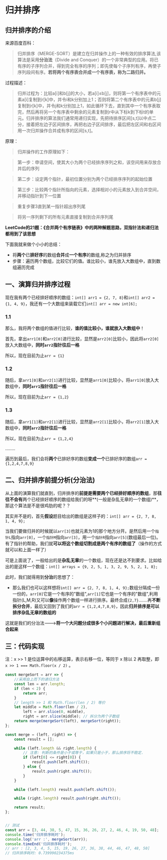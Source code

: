 # 归并排序

## 归并排序的介绍

来源百度百科：

> 归并排序（MERGE-SORT）是建立在归并操作上的一种有效的排序算法,该算法是采用**分治法**（Divide and Conquer）的一个非常典型的应用。将已有序的子序列合并，得到完全有序的序列；即先使每个子序列有序，再使子序列段间有序。**若将两个有序表合并成一个有序表，称为二路归并。**

过程描述：

> 归并过程为：比较a[i]和b[j]的大小，若a[i]≤b[j]，则将第一个有序表中的元素a[i]复制到r[k]中，并令i和k分别加上1；否则将第二个有序表中的元素b[j]复制到r[k]中，并令j和k分别加上1，如此循环下去，直到其中一个有序表取完，然后再将另一个有序表中剩余的元素复制到r中从下标k到下标t的单元。归并排序的算法我们通常用递归实现，先把待排序区间[s,t]以中点二分，接着把左边子区间排序，再把右边子区间排序，最后把左区间和右区间用一次归并操作合并成有序的区间[s,t]。

原理：

> 归并操作的工作原理如下：

> 第一步：申请空间，使其大小为两个已经排序序列之和，该空间用来存放合并后的序列

> 第二步：设定两个指针，最初位置分别为两个已经排序序列的起始位置

> 第三步：比较两个指针所指向的元素，选择相对小的元素放入到合并空间，并移动指针到下一位置

> 重复步骤3直到某一指针超出序列尾

> 将另一序列剩下的所有元素直接复制到合并序列尾

**LeetCode的21题：《合并两个有序链表》中的两种解题思路，双指针法和递归法都用到了该思想**

下面我就来做个小小的总结：

- 将**两个**已**排好序**的数组**合并**成**一个有序**的数组,称之为归并排序
- 步骤：遍历两个数组，比较它们的值。谁比较小，谁先放入大数组中，直到数组遍历完成

## 一、演算归并排序过程

现在我有两个已经排好顺序的数组：`int[] arr1 = {2, 7, 8}`和`int[] arr2 = {1, 4, 9}`，我还有一个大数组来装载它们`int[] arr = new int[6];`

### 1.1

那么，我将两个数组的值进行比较，**谁的值比较小，谁就放入大数组中**！

首先，拿出`arr1[0]`和`arr2[0]`进行比较，显然是`arr2[0]`比较小，因此将`arr2[0]`放入大数组中，**同时`arr2`指针往后一格**

所以，现在目前为止`arr = {1}`

### 1.2

随后，拿`arr1[0]`和`arr2[1]`进行比较，显然是`arr1[0]`比较小，将`arr1[0]`放入大数组中，**同时`arr1`指针往后一格**

所以，现在目前为止`arr = {1,2}`

### 1.3

随后，拿`arr1[1]`和`arr2[1]`进行比较，显然是`arr2[1]`比较小，将`arr2[1]`放入大数组中，**同时`arr2`指针往后一格**

所以，现在目前为止`arr = {1,2,4}`

........

遍历到最后，我们会将**两个**已排好序的数组**变成一个**已排好序的数组`arr = {1,2,4,7,8,9}`

## 二、归并排序前提分析(分治法)

从上面的演算我们就直到，归并排序的**前提是需要两个已经排好顺序的数组**，那**往往不会有**两个已经排好顺序的数组给我们的呀**(一般是杂乱无章的一个数组)**，那这个算法是不是很鸡肋的呢？？

其实并不是的，首先**假设**题目给出的数组是这样子的：`int[] arr = {2, 7, 8, 1, 4, 9};`

当我们要做归并的时候就以`arr[3]`也就元素为1的那个地方分开。是然后用一个`指针L`指向`arr[0]`，一个`指针M`指向`arr[3]`，用一个`指针R`指向`arr[5]`(数组最后一位)。有了指针的帮助，我们就**可以将这个数组切割成是两个有序的数组了**（操作的方式就可以和上面一样了）

可是上面说了，一般给出的是**杂乱无章**的一个数组，现在还是达不到要求。比如给出的是这样一个数组：`int[] arrays = {9, 2, 5, 1, 3, 2, 9, 5, 2, 1, 8};`

此时，我们就得用到**分治**的思想了：

- 那么我们也可以这样想将`int[] arr = {2, 7, 8, 1, 4, 9};`数组分隔成一份一份的，`arr[0]`它是一个有序的"数组",`arr[1]`它也是一个有序的"数组",利用指针(L,M,R)又可以**像**操作两个数组一样进行排序。最终合成`{2,7}`.......再**不断拆分合并**，最后又回到了我们的`arr = {1,2,4,7,8,9}`，因此**归并排序是可以排序杂乱无章的数组的**

这就是我们的分治法--->**将一个大问题分成很多个小问题进行解决，最后重新组合起来**


## 三：代码实现

注：x >> 1 是位运算中的右移运算，表示右移一位，等同于 x 除以 2 再取整，即` x >> 1 === Math.floor(x / 2)` 。

```javascript
const mergeSort = arr => {
	//采用自上而下的递归方法
	const len = arr.length;
	if (len < 2) {
		return arr;
	}
	// length >> 1 和 Math.floor(len / 2) 等价
	let middle = Math.floor(len / 2),
		left = arr.slice(0, middle),
		right = arr.slice(middle); // 拆分为两个子数组
	return merge(mergeSort(left), mergeSort(right));
};

const merge = (left, right) => {
	const result = [];

	while (left.length && right.length) {
		// 注意: 判断的条件是小于或等于，如果只是小于，那么排序将不稳定.
		if (left[0] <= right[0]) {
			result.push(left.shift());
		} else {
			result.push(right.shift());
		}
	}

	while (left.length) result.push(left.shift());

	while (right.length) result.push(right.shift());

	return result;
};


// 测试
const arr = [3, 44, 38, 5, 47, 15, 36, 26, 27, 2, 46, 4, 19, 50, 48];
console.time('归并排序耗时');
console.log('arr :', mergeSort(arr));
console.timeEnd('归并排序耗时');
// arr : [2, 3, 4, 5, 15, 19, 26, 27, 36, 38, 44, 46, 47, 48, 50]
// 归并排序耗时: 0.739990234375ms
```

